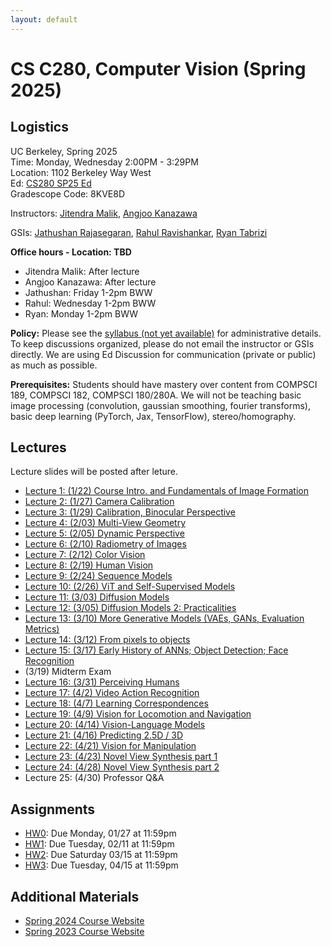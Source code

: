 ```yaml
---
layout: default
---
```


# CS C280, Computer Vision (Spring 2025)

## Logistics

UC Berkeley, Spring 2025  
Time: Monday, Wednesday 2:00PM - 3:29PM  
Location: 1102 Berkeley Way West  
Ed: [CS280 SP25 Ed](https://edstem.org/us/join/7MWJJ5)  
Gradescope Code: 8KVE8D

Instructors: [Jitendra Malik](https://people.eecs.berkeley.edu/~malik), [Angjoo Kanazawa](https://people.eecs.berkeley.edu/~kanazawa)   

GSIs: [Jathushan Rajasegaran](https://brjathu.github.io/), [Rahul Ravishankar](https://rravishankar1.github.io/), [Ryan Tabrizi](https://ryantabrizi.com/)


**Office hours - Location: TBD** 
- Jitendra Malik: After lecture
- Angjoo Kanazawa: After lecture
- Jathushan: Friday 1-2pm BWW
- Rahul: Wednesday 1-2pm BWW
- Ryan: Monday 1-2pm BWW

**Policy:** Please see the [syllabus (not yet available)]() for administrative details. To keep discussions organized, please do not email the instructor or GSIs directly. We are using Ed Discussion for communication (private or public) as much as possible.

**Prerequisites:** Students should have mastery over content from COMPSCI 189, COMPSCI 182, COMPSCI 180/280A. We will not be teaching basic image processing (convolution, gaussian smoothing, fourier transforms), basic deep learning (PyTorch, Jax, TensorFlow), stereo/homography.

## Lectures

Lecture slides will be posted after leture.

* [Lecture 1: (1/22) Course Intro. and Fundamentals of Image Formation](lectures/lect1.pdf)
* [Lecture 2: (1/27) Camera Calibration](lectures/lect2.pdf)
* [Lecture 3: (1/29) Calibration, Binocular Perspective](lectures/lect3.pdf)
* [Lecture 4: (2/03) Multi-View Geometry](lectures/lect4.pdf)
* [Lecture 5: (2/05) Dynamic Perspective](lectures/lect5.pdf)
* [Lecture 6: (2/10) Radiometry of Images](lectures/lect6.pdf)
* [Lecture 7: (2/12) Color Vision](lectures/lect7.pdf)
* [Lecture 8: (2/19) Human Vision](lectures/lect8.pdf)
* [Lecture 9: (2/24) Sequence Models](lectures/lect9.pdf)
* [Lecture 10: (2/26) ViT and Self-Supervised Models](lectures/lect10.pdf)
* [Lecture 11: (3/03) Diffusion Models](lectures/lect11.pdf)
* [Lecture 12: (3/05) Diffusion Models 2: Practicalities](lectures/lect12.pdf)
* [Lecture 13: (3/10) More Generative Models (VAEs, GANs, Evaluation Metrics)](lectures/lect13.pdf)
* [Lecture 14: (3/12) From pixels to objects](lectures/lect14.pdf)
* [Lecture 15: (3/17) Early History of ANNs; Object Detection; Face Recognition](lectures/lect15.pdf)
* (3/19) Midterm Exam
* [Lecture 16: (3/31) Perceiving Humans](lectures/lect16.pdf)
* [Lecture 17: (4/2) Video Action Recognition](lectures/lect17.pdf)
* [Lecture 18: (4/7) Learning Correspondences](lectures/lect18.pdf)
* [Lecture 19: (4/9) Vision for Locomotion and Navigation](lectures/lect19.pdf)
* [Lecture 20: (4/14) Vision-Language Models](lectures/lect20.pdf)
* [Lecture 21: (4/16) Predicting 2.5D / 3D](lectures/lect21.pdf)
* [Lecture 22: (4/21) Vision for Manipulation](lectures/lect22.pdf)
* [Lecture 23: (4/23) Novel View Synthesis part 1](https://drive.google.com/file/d/1XTnYMAuoaZABwwKuR5nbfaCHxn6Ph2TF/view?usp=sharing)
* [Lecture 24: (4/28) Novel View Synthesis part 2](https://drive.google.com/file/d/1eEuIbcziU-pLl5hoqlex67XOqw8EHMcA/view?usp=sharing)
* Lecture 25: (4/30) Professor Q&A

## Assignments
* [HW0](psets/CS280_HW0.pdf): Due Monday, 01/27 at 11:59pm
* [HW1](psets/CS280_HW1.pdf): Due Tuesday, 02/11 at 11:59pm
* [HW2](https://cal-cs180.github.io/fa24/hw/proj5/partb_fm.html): Due Saturday 03/15 at 11:59pm
* [HW3](https://drive.google.com/file/d/1s-ZJoAUpp_OHYkXBpv9qlXG8iyqvoghC/view): Due Tuesday, 04/15 at 11:59pm

## Additional Materials

* [Spring 2024 Course Website](https://cs280-berkeley.github.io/sp24)
* [Spring 2023 Course Website](https://cs280-berkeley.github.io/sp23)

